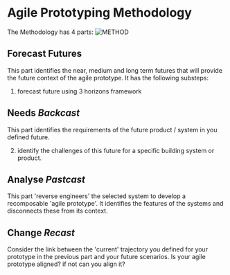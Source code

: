# Agile Prototyping Methodology

The Methodology has 4 parts:
![METHOD](https://github.com/timmcginley/Agile-Prototyping/assets/1415855/8d743541-73eb-4064-b199-5551860b1b1c)


## Forecast Futures
This part identifies the near, medium and long term futures that will provide the future context of the agile prototype. It has the following substeps:
1. forecast future using 3 horizons framework


## Needs *Backcast*
This part identifies the requirements of the future product / system in you defined future.

2. identify the challenges of this future for a specific building system or product.

## Analyse *Pastcast*
This part 'reverse engineers' the selected system to develop a recomposable 'agile prototype'. It identifies the features of the systems and disconnects these from its context.

## Change *Recast*
Consider the link between the 'current' trajectory you defined for your prototype in the previous part and your future scenarios. Is your agile prototype aligned? if not can you align it?
